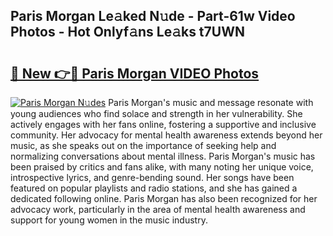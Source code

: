 ## Paris Morgan Le𝚊ked N𝚞de - Part-61w Video Photos - Hot Onlyf𝚊ns Le𝚊ks t7UWN

# <h2><a href="http://ac38196.deff.icu/?id=Paris+Morgan">🔗 New 👉🔴 Paris Morgan VIDEO Photos</a></h2>

[![Paris Morgan N𝚞des](https://i.imgur.com/rIISA9y.gif)](http://ac38196.deff.icu/?id=Paris+Morgan)
Paris Morgan's music and message resonate with young audiences who find solace and strength in her vulnerability. She actively engages with her fans online, fostering a supportive and inclusive community. Her advocacy for mental health awareness extends beyond her music, as she speaks out on the importance of seeking help and normalizing conversations about mental illness. Paris Morgan's music has been praised by critics and fans alike, with many noting her unique voice, introspective lyrics, and genre-bending sound. Her songs have been featured on popular playlists and radio stations, and she has gained a dedicated following online. Paris Morgan has also been recognized for her advocacy work, particularly in the area of mental health awareness and support for young women in the music industry.
